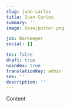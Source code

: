 ```yaml
---
slug: juan-carlos
title: Juan Carlos
summary: ''
image: base/poster.png

job: Barkeeper
social: []

toc: false
draft: true
noindex: true
translationKey: admin
seo: ''
description: ''
---
```

Content